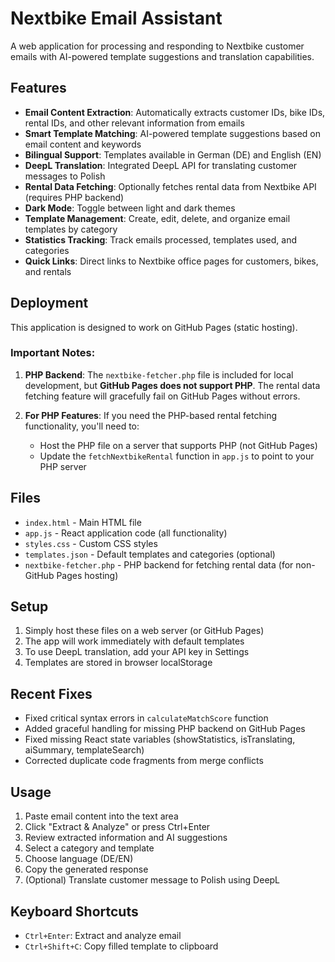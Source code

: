 # Nextbike Email Assistant

A web application for processing and responding to Nextbike customer emails with AI-powered template suggestions and translation capabilities.

## Features

- **Email Content Extraction**: Automatically extracts customer IDs, bike IDs, rental IDs, and other relevant information from emails
- **Smart Template Matching**: AI-powered template suggestions based on email content and keywords
- **Bilingual Support**: Templates available in German (DE) and English (EN)
- **DeepL Translation**: Integrated DeepL API for translating customer messages to Polish
- **Rental Data Fetching**: Optionally fetches rental data from Nextbike API (requires PHP backend)
- **Dark Mode**: Toggle between light and dark themes
- **Template Management**: Create, edit, delete, and organize email templates by category
- **Statistics Tracking**: Track emails processed, templates used, and categories
- **Quick Links**: Direct links to Nextbike office pages for customers, bikes, and rentals

## Deployment

This application is designed to work on GitHub Pages (static hosting). 

### Important Notes:

1. **PHP Backend**: The `nextbike-fetcher.php` file is included for local development, but **GitHub Pages does not support PHP**. The rental data fetching feature will gracefully fail on GitHub Pages without errors.

2. **For PHP Features**: If you need the PHP-based rental fetching functionality, you'll need to:
   - Host the PHP file on a server that supports PHP (not GitHub Pages)
   - Update the `fetchNextbikeRental` function in `app.js` to point to your PHP server

## Files

- `index.html` - Main HTML file
- `app.js` - React application code (all functionality)
- `styles.css` - Custom CSS styles
- `templates.json` - Default templates and categories (optional)
- `nextbike-fetcher.php` - PHP backend for fetching rental data (for non-GitHub Pages hosting)

## Setup

1. Simply host these files on a web server (or GitHub Pages)
2. The app will work immediately with default templates
3. To use DeepL translation, add your API key in Settings
4. Templates are stored in browser localStorage

## Recent Fixes

- Fixed critical syntax errors in `calculateMatchScore` function
- Added graceful handling for missing PHP backend on GitHub Pages
- Fixed missing React state variables (showStatistics, isTranslating, aiSummary, templateSearch)
- Corrected duplicate code fragments from merge conflicts

## Usage

1. Paste email content into the text area
2. Click "Extract & Analyze" or press Ctrl+Enter
3. Review extracted information and AI suggestions
4. Select a category and template
5. Choose language (DE/EN)
6. Copy the generated response
7. (Optional) Translate customer message to Polish using DeepL

## Keyboard Shortcuts

- `Ctrl+Enter`: Extract and analyze email
- `Ctrl+Shift+C`: Copy filled template to clipboard
